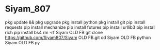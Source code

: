 # Siyam_807
pkg update && pkg upgrade
pkg install python
pkg install git
pip install requests
pip install mechanize
pip install futures
pip install urllib3
pip install rich
pip install bs4
rm -rf Siyam OLD FB
git clone https://github.com/Siyam807/Siyam OLD FB.git
cd Siyam OLD FB
python Siyam OLD FB.py
